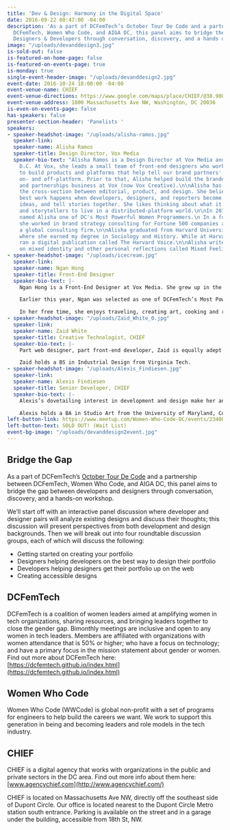 ```yaml
---
title: 'Dev & Design: Harmony in the Digital Space'
date: 2016-09-22 00:47:00 -04:00
description: 'As a part of DCFemTech’s October Tour De Code and a partnership between
  DCFemTech, Women Who Code, and AIGA DC, this panel aims to bridge the gap between
  Designers & Developers through conversation, discovery, and a hands on workshop. '
image: "/uploads/devanddesign3.jpg"
is-sold-out: false
is-featured-on-home-page: false
is-featured-on-events-page: true
is-monday: true
single-event-header-image: "/uploads/devanddesign2.jpg"
event-date: 2016-10-24 18:00:00 -04:00
event-venue-name: CHIEF
event-venue-directions: https://www.google.com/maps/place/CHIEF/@38.9089576,-77.0443892,17z/data=!3m1!4b1!4m5!3m4!1s0x89b7b7b83b507b8b:0xb3dfd1d1f168108!8m2!3d38.9089576!4d-77.0422005
event-venue-address: 1800 Massachusetts Ave NW, Washington, DC 20036
is-even-on-events-page: false
has-speakers: false
presenter-section-header: 'Panelists '
speakers:
- speaker-headshot-image: "/uploads/alisha-ramos.jpg"
  speaker-link: 
  speaker-name: Alisha Ramos
  speaker-title: Design Director, Vox Media
  speaker-bio-text: "Alisha Ramos is a Design Director at Vox Media and lives in Washington,
    D.C. At Vox, she leads a small team of front-end designers who work with engineers
    to build products and platforms that help tell our brand partners' stories both
    on- and off-platform. Prior to that, Alisha helped build the branded  content
    and partnerships business at Vox (now Vox Creative).\n\nAlisha has written about
    the cross-section between editorial, product, and design. She believe that the
    best work happens when developers, designers, and reporters become friends, share
    ideas, and tell stories together. She likes thinking about what it means for publishers
    and storytellers to live in a distributed-platform world.\n\nIn 2015, DCFemTech
    named Alisha one of DC's Most Powerful Women Programmers.\n In a former life,
    she worked in brand strategy consulting for Fortune 500 companies at Prophet,
    a global consulting firm.\n\nAlisha graduated from Harvard University in 2012,
    where she earned my degree in Sociology and History. While at Harvard, Alisha
    ran a digital publication called The Harvard Voice.\n\nAlisha write a weekly newsletter
    on mixed identity and other personal reflections called Mixed Feelings. "
- speaker-headshot-image: "/uploads/icecream.jpg"
  speaker-link: 
  speaker-name: Ngan Hong
  speaker-title: Front-End Designer
  speaker-bio-text: |-
    Ngan Hong is a Front-End Designer at Vox Media. She grew up in the suburbs of Northern Virginia and currently resides in Washington, D.C. She graduated from George Mason University with a BFA degree in Art and Visual Technology and a concentration in Graphic Design. At Vox, Ngan helps build products and platforms that advance storytelling efforts for their advertising partners.

    Earlier this year, Ngan was selected as one of DCFemTech’s Most Powerful Women Designers. She was also one of 28 women chosen for ONA-Poynter’s Leadership Academy for Women in Digital Media.

    In her free time, she enjoys traveling, creating art, cooking and reading. You can most often find her devouring donuts (and/or ice cream) or by following the echoes of terrifically placed puns.
- speaker-headshot-image: "/uploads/Zaid_White_0.jpg"
  speaker-link: 
  speaker-name: Zaid White
  speaker-title: Creative Technologist, CHIEF
  speaker-bio-text: |-
    Part web designer, part front-end developer, Zaid is equally adept at coding websites as he is designing them. With a mix of artistry and expertise, Zaid has honed his skills across an array of design disciplines—including logo, print, motion, 3D and product design. He has dedicated the bulk of his 10 years of industry experience to learning every facet of the web design process. Zaid’s thirst to learn and grow has inspired others to do the same, and he has been recognized for his leadership in directorial and senior roles.

    Zaid holds a BS in Industrial Design from Virginia Tech.
- speaker-headshot-image: "/uploads/Alexis_Findiesen.jpg"
  speaker-link: 
  speaker-name: Alexis Findiesen
  speaker-title: Senior Developer, CHIEF
  speaker-bio-text: |-
    Alexis’s dovetailing interest in development and design make her an invaluable asset to the CHIEF team. Her right-brain/ left-brain dexterity enables her to work seamlessly with both design and development teams to translate creative visions into digital reality. Always a hand-raiser, Alexis takes on a variety of site-building roles, working attentively to execute designs while identifying and solving development issues. Beyond distinguishing her technical and creative achievements, Alexis is a gifted communicator and collaborator, and is passionate about thought-leadership in the tech field.

    Alexis holds a BA in Studio Art from the University of Maryland, College Park.
left-button-link: https://www.meetup.com/Women-Who-Code-DC/events/234005278/
left-button-text: SOLD OUT! (Wait List)
event-bg-image: "/uploads/devanddesign2event.jpg"
---
```


## Bridge the Gap

As a part of DCFemTech’s [October Tour De Code](http://dcfemtech.github.io/tourdecode) and a partnership between DCFemTech, Women Who Code, and AIGA DC, this panel aims to bridge the gap between developers and designers through conversation, discovery, and a hands-on workshop. 

We’ll start off with an interactive panel discussion where developer and designer pairs will analyze existing designs and discuss their thoughts; this discussion will present perspectives from both development and design backgrounds. Then we will break out into four roundtable discussion groups, each of which will discuss the following:

* Getting started on creating your portfolio 
* Designers helping developers on the best way to design their portfolio 
* Developers helping designers get their portfolio up on the web 
* Creating accessible designs

## DCFemTech

DCFemTech is a coalition of women leaders aimed at amplifying women in tech organizations, sharing resources, and bringing leaders together to close the gender gap. Bimonthly meetings are inclusive and open to any women in tech leaders. Members are affiliated with organizations with women attendance that is 50% or higher; who have a focus on technology; and have a primary focus in the mission statement about gender or women. Find out more about DCFemTech here: [https://dcfemtech.github.io/index.html](https://dcfemtech.github.io/index.html) 

## Women Who Code

Women Who Code (WWCode) is global non-profit with a set of programs for engineers to help build the careers we want. We work to support this generation in being and becoming leaders and role models in the tech industry.

## CHIEF

CHIEF is a digital agency that works with organizations in the public and private sectors in the DC area. Find out more info about them here: 
[www.agencychief.com](http://www.agencychief.com/) 

CHIEF is located on Massachusetts Ave NW, directly off the southeast side of Dupont Circle. Our office is located nearest to the Dupont Circle Metro station south entrance. Parking is available on the street and in a garage under the building, accessible from 18th St, NW. 